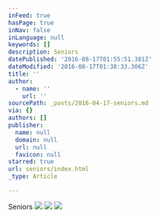 ```yaml
---
inFeed: true
hasPage: true
inNav: false
inLanguage: null
keywords: []
description: Seniors
datePublished: '2016-08-17T01:55:51.381Z'
dateModified: '2016-08-17T01:38:33.306Z'
title: ''
author:
  - name: ''
    url: ''
sourcePath: _posts/2016-04-17-seniors.md
via: {}
authors: []
publisher:
  name: null
  domain: null
  url: null
  favicon: null
starred: true
url: seniors/index.html
_type: Article

---
```

Seniors
![](https://the-grid-user-content.s3-us-west-2.amazonaws.com/7419f4f4-1870-443d-b871-9904a29308f7.jpg)
![](https://the-grid-user-content.s3-us-west-2.amazonaws.com/3c61cb13-5b07-49b8-9b59-b53bcf3041d8.jpg)
![](https://the-grid-user-content.s3-us-west-2.amazonaws.com/c0e2016b-1037-4280-a75e-c3ccc818ed16.jpg)